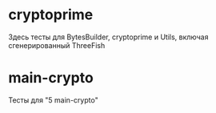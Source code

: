 # cryptoprime
Здесь тесты для BytesBuilder, cryptoprime и Utils, включая сгенерированный ThreeFish

# main-crypto
Тесты для "5 main-crypto"
